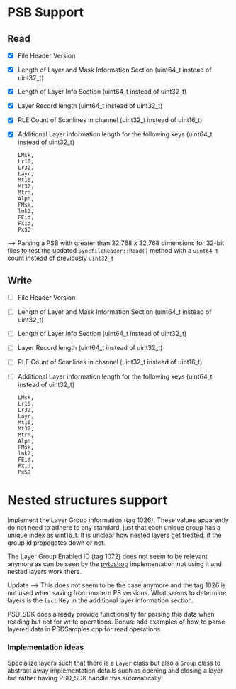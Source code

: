 # PSB Support

## Read

- [x] File Header Version
- [x] Length of Layer and Mask Information Section (uint64_t instead of uint32_t)
- [x] Length of Layer Info Section (uint64_t instead of uint32_t)
- [x] Layer Record length (uint64_t instead of uint32_t)
- [x] RLE Count of Scanlines in channel (uint32_t instead of uint16_t)
- [x] Additional Layer information length for the following keys (uint64_t instead of uint32_t)
    ```
    LMsk, 
    Lr16, 
    Lr32, 
    Layr, 
    Mt16, 
    Mt32, 
    Mtrn, 
    Alph, 
    FMsk, 
    lnk2, 
    FEid, 
    FXid, 
    PxSD
    ```


--> Parsing a PSB with greater than 32,768 x 32,768 dimensions for 32-bit files to test the updated `SyncfileReader::Read()` method with a `uint64_t` count instead of previously `uint32_t`


## Write

- [ ] File Header Version
- [ ] Length of Layer and Mask Information Section (uint64_t instead of uint32_t)
- [ ] Length of Layer Info Section (uint64_t instead of uint32_t)
- [ ] Layer Record length (uint64_t instead of uint32_t)
- [ ] RLE Count of Scanlines in channel (uint32_t instead of uint16_t)
- [ ] Additional Layer information length for the following keys (uint64_t instead of uint32_t)
    ```
    LMsk, 
    Lr16, 
    Lr32, 
    Layr, 
    Mt16, 
    Mt32, 
    Mtrn, 
    Alph, 
    FMsk, 
    lnk2, 
    FEid, 
    FXid, 
    PxSD
    ```



# Nested structures support

Implement the Layer Group information (tag 1026). These values apparently do not need to adhere to any standard, just that each unique group has a unique index as uint16_t. It is unclear how nested layers get treated, if the group id propagates down or not.

The Layer Group Enabled ID (tag 1072) does not seem to be relevant anymore as can be seen by the [pytoshop](https://github.com/mdboom/pytoshop/) implementation not using it and nested layers work there. 

Update --> This does not seem to be the case anymore and the tag 1026 is not used when saving from modern PS versions. What seems to determine layers is the `lsct` Key in the additional layer information section.

PSD_SDK does already provide functionality for parsing this data when reading but not for write operations. Bonus: add examples of how to parse layered data in PSDSamples.cpp for read operations

### Implementation ideas

Specialize layers such that there is a `Layer` class but also a `Group` class to abstract away implementation details such as opening and closing a layer but rather having PSD_SDK handle this automatically